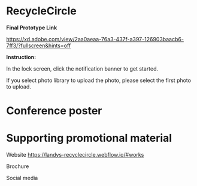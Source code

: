 # RecycleCircle
**Final Prototype Link**

https://xd.adobe.com/view/2aa0aeaa-76a3-437f-a397-126903baacb6-7ff3/?fullscreen&hints=off 

**Instruction:**

In the lock screen, click the notification banner to get started.

If you select photo library to upload the photo, please select the first photo to upload.

# Conference poster 

# Supporting promotional material
Website
https://landys-recyclecircle.webflow.io/#works 

Brochure

Social media
